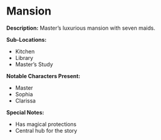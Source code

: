 # Mansion

**Description:** Master’s luxurious mansion with seven maids.

**Sub-Locations:**
- Kitchen
- Library
- Master’s Study

**Notable Characters Present:**
- Master
- Sophia
- Clarissa

**Special Notes:**
- Has magical protections
- Central hub for the story
